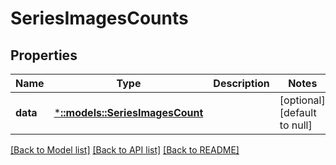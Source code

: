 # SeriesImagesCounts

## Properties
Name | Type | Description | Notes
------------ | ------------- | ------------- | -------------
**data** | [***::models::SeriesImagesCount**](SeriesImagesCount.md) |  | [optional] [default to null]

[[Back to Model list]](../README.md#documentation-for-models) [[Back to API list]](../README.md#documentation-for-api-endpoints) [[Back to README]](../README.md)


